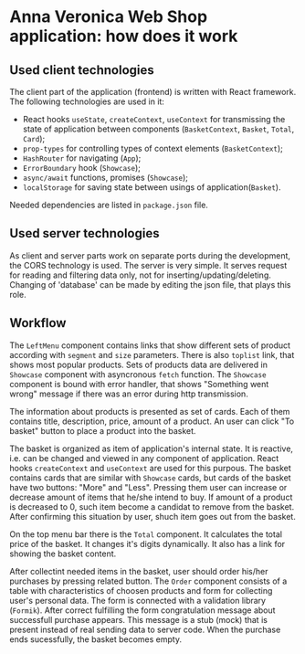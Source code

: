 # Anna Veronica Web Shop application: how does it work

## Used client technologies

The client part of the application (frontend) is written with React framework. The following technologies are used in it:

* React hooks `useState`, `createContext`, `useContext` for transmissing the state of application between components (`BasketContext`, `Basket`, `Total`, `Card`);
* `prop-types` for controlling types of context elements (`BasketContext`);
* `HashRouter` for navigating (`App`);
* `ErrorBoundary` hook (`Showcase`);
* `async/await` functions, promises (`Showcase`);
* `localStorage` for saving state between usings of application(`Basket`).

Needed dependencies are listed in `package.json` file.

## Used server technologies

As client and server parts work on separate ports during the development, the CORS technology is used. The server is very simple. It serves request for reading and filtering data only, not for inserting/updating/deleting. Changing of 'database'  can be made by editing the json file, that plays this role.

## Workflow

The `LeftMenu` component contains links that show different sets of product according with `segment` and `size` parameters. There is also `toplist` link, that shows most popular products. Sets of products data are delivered in `Showcase` component with asyncronous `fetch` function. The `Showcase` component is bound with error handler, that shows "Something went wrong" message if there was an error during http transmission.

The information about products is presented as set of cards. Each of them contains title, description, price, amount of a product. An user can click "To basket" button to place a product into the basket. 

The basket is organized as item of application's internal state. It is reactive, i.e. can be changed and viewed in any component of application. React hooks `createContext` and `useContext` are used for this purpous. The basket contains cards that are similar with `Showcase` cards, but cards of the basket have two buttons: "More" and "Less". Pressing them user can increase or decrease amount of items that he/she intend to buy. If amount of a product is decreased to 0, such
item become a candidat to remove from the basket. After confirming this situation by user, shuch item goes out from the basket.

On the top menu bar there is the `Total` component. It calculates the total price of the basket. It changes it's digits dynamically. It also has a link for showing the basket content.

After collectint needed items in the basket, user should order his/her purchases by pressing related button. The `Order` component consists of a table with characteristics of choosen products and form for collecting user's personal data. The form is connected with a validation library (`Formik`). After correct fulfilling the form congratulation message about successfull purchase appears. This message is a stub (mock) that is present instead of real sending data to server code. When
the purchase ends sucessfully, the basket becomes empty.

